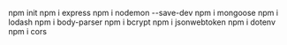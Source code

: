 
npm init
npm i express
npm i nodemon --save-dev
npm i mongoose
npm i lodash
npm i body-parser
npm i bcrypt
npm i jsonwebtoken
npm i dotenv
npm i cors
